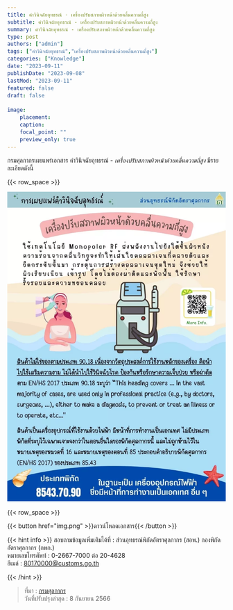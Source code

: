 ```yaml
---
title: คำวินิจฉัยอุทธรณ์ - เครื่องปรับสภาพผิวหน้าด้วยคลื่นความถี่สูง
subtitle: คำวินิจฉัยอุทธรณ์ - เครื่องปรับสภาพผิวหน้าด้วยคลื่นความถี่สูง
summary: คำวินิจฉัยอุทธรณ์ - เครื่องปรับสภาพผิวหน้าด้วยคลื่นความถี่สูง
type: post
authors: ["admin"]
tags: ["คำวินิจฉัยอุทธรณ์","เครื่องปรับสภาพผิวหน้าด้วยคลื่นความถี่สูง"]
categories: ["Knowledge"]
date: "2023-09-11"
publishDate: "2023-09-08"
lastMod: "2023-09-11"
featured: false
draft: false

image:
    placement:
    caption: 
    focal_point: ""
    preview_only: true
---
```



กรมศุลกากรเผยแพร่เอกสาร คำวินิจฉัยอุทธรณ์ - *เครื่องปรับสภาพผิวหน้าด้วยคลื่นความถี่สูง*  มีรายละเอียดดังนี้

{{< row_space >}}

![](img.png)

{{< row_space >}}




{{< button href="img.png" >}}ดาวน์โหลดเอกสาร{{< /button >}}

{{< hint info >}}
สอบถามข้อมูลเพิ่มเติมได้ที่ : ส่วนอุทธรณ์พิกัดอัตราศุลกากร (สอพ.) กองพิกัดอัตราศุลกากร (กพก.)  
หมายเลขโทรศัพท์ : 0-2667-7000 ต่อ 20-4628  
อีเมล์ : 80170000@customs.go.th

{{< /hint >}}

> ที่มา : [กรมศุลกากร](https://www.customs.go.th/cont_strc_simple_with_date.php?current_id=14232932414b505f47464b4d464b47)  
> วันที่ปรับปรุงล่าสุด : 8 กันยายน 2566
